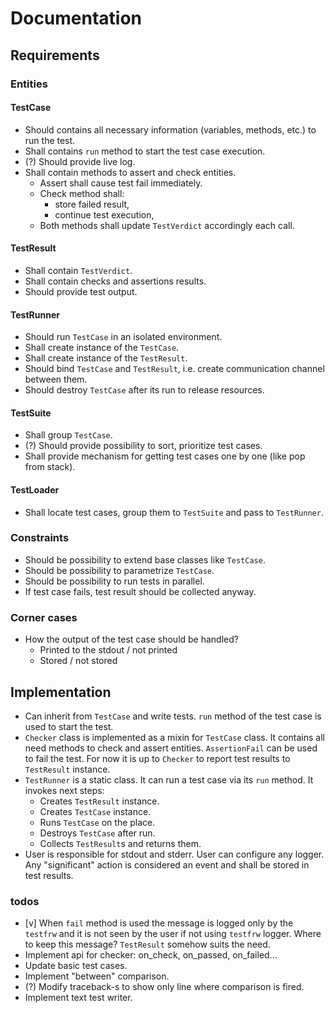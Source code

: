 # Documentation

## Requirements

### Entities

#### TestCase

- Should contains all necessary information (variables, methods, etc.) to run the test.
- Shall contains `run` method to start the test case execution.
- (?) Should provide live log.
- Shall contain methods to assert and check entities.
    - Assert shall cause test fail immediately.
    - Check method shall:
        - store failed result,
        - continue test execution,
    - Both methods shall update `TestVerdict` accordingly each call.

#### TestResult

- Shall contain `TestVerdict`.
- Shall contain checks and assertions results.
- Should provide test output.

#### TestRunner

- Should run `TestCase` in an isolated environment.
- Shall create instance of the `TestCase`.
- Shall create instance of the `TestResult`.
- Should bind `TestCase` and `TestResult`, i.e. create communication channel between them.
- Should destroy `TestCase` after its run to release resources.

#### TestSuite

- Shall group `TestCase`.
- (?) Should provide possibility to sort, prioritize test cases.
- Shall provide mechanism for getting test cases one by one (like pop from stack).

#### TestLoader

- Shall locate test cases, group them to `TestSuite` and pass to `TestRunner`.


### Constraints

- Should be possibility to extend base classes like `TestCase`.
- Should be possibility to parametrize `TestCase`.
- Should be possibility to run tests in parallel.
- If test case fails, test result should be collected anyway.


### Corner cases

- How the output of the test case should be handled?
    - Printed to the stdout / not printed
    - Stored / not stored


## Implementation

- Can inherit from `TestCase` and write tests. `run` method of the test case is used to start the test.
- `Checker` class is implemented as a mixin for `TestCase` class. It contains all need methods to
  check and assert entities. `AssertionFail` can be used to fail the test. For now it is up to `Checker`
  to report test results to `TestResult` instance.
- `TestRunner` is a static class. It can run a test case via its `run` method. It invokes next steps:
    - Creates `TestResult` instance.
    - Creates `TestCase` instance.
    - Runs `TestCase` on the place.
    - Destroys `TestCase` after run.
    - Collects `TestResult`s and returns them.
- User is responsible for stdout and stderr. User can configure any logger.
  Any "significant" action is considered an event and shall be stored in test results.

### todos

- [v] When `fail` method is used the message is logged only by the `testfrw`
  and it is not seen by the user if not using `testfrw` logger.
  Where to keep this message? `TestResult` somehow suits the need.
- Implement api for checker: on_check, on_passed, on_failed...
- Update basic test cases.
- Implement "between" comparison.
- (?) Modify traceback-s to show only line where comparison is fired.
- Implement text test writer.